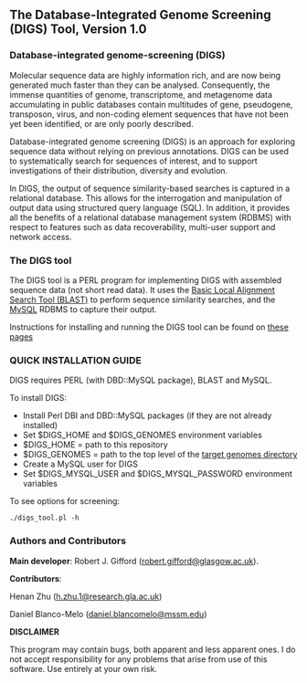 **The Database-Integrated Genome Screening (DIGS) Tool, Version 1.0**
------------------------------------------------------------------------------------

### **Database-integrated genome-screening (DIGS)**

Molecular sequence data are highly information rich, and are now being generated much faster than they can be analysed. Consequently, the immense quantities of genome, transcriptome, and metagenome data accumulating in public databases contain multitudes of gene, pseudogene, transposon, virus, and non-coding element sequences that have not been yet been identified, or are only poorly described.

Database-integrated genome screening (DIGS) is an approach for exploring sequence data without relying on previous annotations. DIGS can be used to systematically search for sequences of interest, and to support investigations of their distribution, diversity and evolution.

In DIGS, the output of sequence similarity-based searches is captured in a relational database. This allows for the interrogation and manipulation of output data using structured query language (SQL). In addition, it provides all the benefits of a relational database management system (RDBMS) with respect to features such as data recoverability, multi-user support and network access. 

### **The DIGS tool**

The DIGS tool is a PERL program for implementing DIGS with assembled sequence data (not short read data). It uses the [Basic Local Alignment Search Tool (BLAST)](http://blast.ncbi.nlm.nih.gov/Blast.cgi) to perform sequence similarity searches, and the [MySQL](https://www.mysql.com/) RDBMS to capture their output. 

Instructions for installing and running the DIGS tool can be found on [these pages](https://github.com/robjgiff/DIGS-tool/wiki/Installation-and-Setup)

### QUICK INSTALLATION GUIDE

DIGS requires PERL (with DBD::MySQL package), BLAST and MySQL.

To install DIGS:

- Install Perl DBI and DBD::MySQL packages (if they are not already installed)
- Set $DIGS_HOME and $DIGS_GENOMES environment variables
- $DIGS_HOME = path to this repository
- $DIGS_GENOMES = path to the top level of the [target genomes directory](https://github.com/giffordlabcvr/DIGS-tool/wiki/Genome-data)
- Create a MySQL user for DIGS
- Set $DIGS_MYSQL_USER and $DIGS_MYSQL_PASSWORD environment variables

To see options for screening: 

```
./digs_tool.pl -h
```


### Authors and Contributors

**Main developer**: Robert J. Gifford (robert.gifford@glasgow.ac.uk).


**Contributors**: 

Henan Zhu (h.zhu.1@research.gla.ac.uk)

Daniel Blanco-Melo (daniel.blancomelo@mssm.edu) 


**DISCLAIMER**

This program may contain bugs, both apparent and less apparent ones. I do not accept responsibility for any problems that arise from use of this software. Use entirely at your own risk.  

